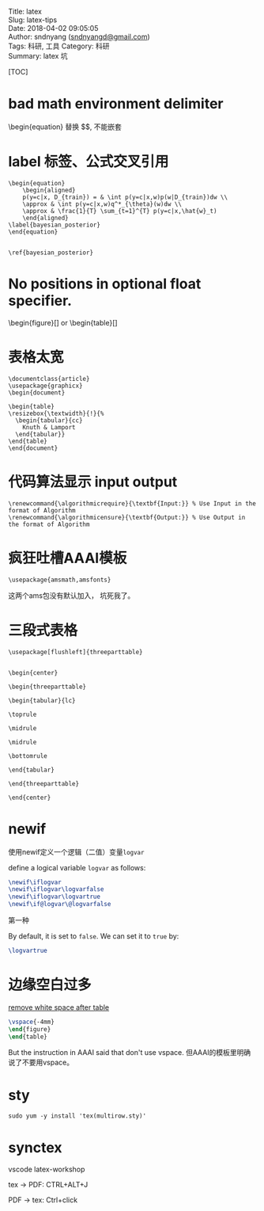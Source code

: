 Title: latex  
Slug: latex-tips  
Date: 2018-04-02 09:05:05  
Author: sndnyang (sndnyangd@gmail.com)     
Tags: 科研, 工具
Category: 科研      
Summary: latex 坑

[TOC]

# bad math environment delimiter 

\begin{equation} 替换 $$, 不能嵌套

# label 标签、公式交叉引用

	\begin{equation}
		\begin{aligned}
		p(y=c|x, D_{train}) = & \int p(y=c|x,w)p(w|D_{train})dw \\
		\approx & \int p(y=c|x,w)q^*_{\theta}(w)dw \\
		\approx & \frac{1}{T} \sum_{t=1}^{T} p(y=c|x,\hat{w}_t)  
		\end{aligned}
	\label{bayesian_posterior}
	\end{equation}


	\ref{bayesian_posterior}


# No positions in optional float specifier.

\begin{figure}[] or \begin{table}[]

# 表格太宽

	\documentclass{article}
	\usepackage{graphicx}
	\begin{document}
	
	\begin{table}
	\resizebox{\textwidth}{!}{%
	  \begin{tabular}{cc}
		Knuth & Lamport
	  \end{tabular}}
	\end{table}
	\end{document}



# 代码算法显示 input output

	\renewcommand{\algorithmicrequire}{\textbf{Input:}} % Use Input in the format of Algorithm
	\renewcommand{\algorithmicensure}{\textbf{Output:}} % Use Output in the format of Algorithm


# 疯狂吐槽AAAI模板

    \usepackage{amsmath,amsfonts}

这两个ams包没有默认加入， 坑死我了。


# 三段式表格


```
\usepackage[flushleft]{threeparttable}


\begin{center}

\begin{threeparttable}

\begin{tabular}{lc}

\toprule

\midrule

\midrule

\bottomrule

\end{tabular}

\end{threeparttable}

\end{center}

```



# newif

使用newif定义一个逻辑（二值）变量`logvar` 

 define a logical variable `logvar` as follows:

```latex
\newif\iflogvar
\newif\iflogvar\logvarfalse
\newif\iflogvar\logvartrue
\newif\if@logvar\@logvarfalse
```

第一种

By default, it is set to `false`. We can set it to `true` by:

```latex
\logvartrue
```

# 边缘空白过多

[remove white space after table](https://mylatexnotes.wordpress.com/2017/09/13/table-remove-white-space-after-table/)

```latex
\vspace{-4mm}
\end{figure}
\end{table}
```

But the instruction in AAAI said that don't use vspace. 但AAAI的模板里明确说了不要用vspace。


# sty

```
sudo yum -y install 'tex(multirow.sty)'
```

# synctex

vscode latex-workshop

tex -> PDF: CTRL+ALT+J

PDF -> tex: Ctrl+click
